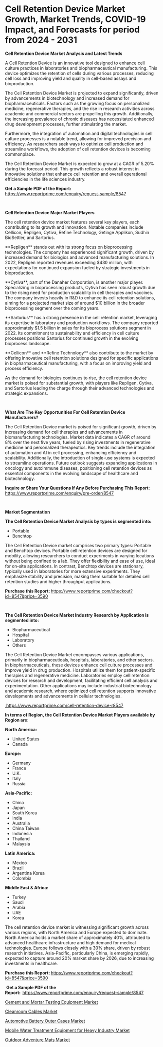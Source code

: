 <p><h1>Cell Retention Device Market Growth, Market Trends, COVID-19 Impact, and Forecasts for period from 2024 - 2031</h1></p><p><strong>Cell Retention Device Market Analysis and Latest Trends</strong></p>
<p><p>A Cell Retention Device is an innovative tool designed to enhance cell culture practices in laboratories and biopharmaceutical manufacturing. This device optimizes the retention of cells during various processes, reducing cell loss and improving yield and quality in cell-based assays and bioproduction.</p><p>The Cell Retention Device Market is projected to expand significantly, driven by advancements in biotechnology and increased demand for biopharmaceuticals. Factors such as the growing focus on personalized medicine, regenerative therapies, and the rise in research activities across academic and commercial sectors are propelling this growth. Additionally, the increasing prevalence of chronic diseases has necessitated enhanced drug development processes, further stimulating the market.</p><p>Furthermore, the integration of automation and digital technologies in cell culture processes is a notable trend, allowing for improved precision and efficiency. As researchers seek ways to optimize cell production and streamline workflows, the adoption of cell retention devices is becoming commonplace.</p><p>The Cell Retention Device Market is expected to grow at a CAGR of 5.20% during the forecast period. This growth reflects a robust interest in innovative solutions that enhance cell retention and overall operational efficiencies in the life sciences industry.</p></p>
<p><strong>Get a Sample PDF of the Report:&nbsp;</strong> <a href="https://www.reportprime.com/enquiry/request-sample/8547">https://www.reportprime.com/enquiry/request-sample/8547</a></p>
<p>&nbsp;</p>
<p><strong>Cell Retention Device Major Market Players</strong></p>
<p><p>The cell retention device market features several key players, each contributing to its growth and innovation. Notable companies include Cellicon, Repligen, Cytiva, Refine Technology, Getinge Applikon, Sudhin BioSettler, and Sartorius.</p><p>**Repligen** stands out with its strong focus on bioprocessing technologies. The company has experienced significant growth, driven by increased demand for biologics and advanced manufacturing solutions. In 2022, Repligen reported revenues exceeding $430 million, with expectations for continued expansion fueled by strategic investments in bioproduction.</p><p>**Cytiva**, part of the Danaher Corporation, is another major player. Specializing in bioprocessing products, Cytiva has seen robust growth due to the rising need for production scalability in cell therapies and vaccines. The company invests heavily in R&D to enhance its cell retention solutions, aiming for a projected market size of around $10 billion in the broader bioprocessing segment over the coming years.</p><p>**Sartorius** has a strong presence in the cell retention market, leveraging its expertise in laboratory and production workflows. The company reported approximately $1.5 billion in sales for its bioprocess solutions segment in 2022. Its commitment to sustainability and efficiency in cell culture processes positions Sartorius for continued growth in the evolving bioprocess landscape.</p><p>**Cellicon** and **Refine Technology** also contribute to the market by offering innovative cell retention solutions designed for specific applications in biopharmaceutical manufacturing, with a focus on improving yield and process efficiency. </p><p>As the demand for biologics continues to rise, the cell retention device market is poised for substantial growth, with players like Repligen, Cytiva, and Sartorius leading the charge through their advanced technologies and strategic expansions.</p></p>
<p>&nbsp;</p>
<p><strong>What Are The Key Opportunities For Cell Retention Device Manufacturers?</strong></p>
<p><p>The Cell Retention Device market is poised for significant growth, driven by increasing demand for cell therapies and advancements in biomanufacturing technologies. Market data indicates a CAGR of around 8% over the next five years, fueled by rising investments in regenerative medicine and personalized therapeutics. Key trends include the integration of automation and AI in cell processing, enhancing efficiency and scalability. Additionally, the introduction of single-use systems is expected to streamline operations. Future outlook suggests expanding applications in oncology and autoimmune diseases, positioning cell retention devices as essential components in the evolving landscape of healthcare and biotechnology.</p></p>
<p><strong>Inquire or Share Your Questions If Any Before Purchasing This Report:</strong> <a href="https://www.reportprime.com/enquiry/pre-order/8547">https://www.reportprime.com/enquiry/pre-order/8547</a></p>
<p>&nbsp;</p>
<p><strong>Market Segmentation</strong></p>
<p><strong>The Cell Retention Device Market Analysis by types is segmented into:</strong></p>
<p><ul><li>Portable</li><li>Benchtop</li></ul></p>
<p><p>The Cell Retention Device market comprises two primary types: Portable and Benchtop devices. Portable cell retention devices are designed for mobility, allowing researchers to conduct experiments in varying locations without being confined to a lab. They offer flexibility and ease of use, ideal for on-site applications. In contrast, Benchtop devices are stationary, typically used in laboratories for more extensive experiments. They emphasize stability and precision, making them suitable for detailed cell retention studies and higher throughput applications.</p></p>
<p><strong>Purchase this Report:&nbsp;</strong><a href="https://www.reportprime.com/checkout?id=8547&price=3590">https://www.reportprime.com/checkout?id=8547&price=3590</a></p>
<p>&nbsp;</p>
<p><strong>The Cell Retention Device Market Industry Research by Application is segmented into:</strong></p>
<p><ul><li>Biopharmaceutical</li><li>Hospital</li><li>Laboratory</li><li>Others</li></ul></p>
<p><p>The Cell Retention Device Market encompasses various applications, primarily in biopharmaceuticals, hospitals, laboratories, and other sectors. In biopharmaceuticals, these devices enhance cell culture processes and improve yield in drug production. Hospitals utilize them for patient-specific therapies and regenerative medicine. Laboratories employ cell retention devices for research and development, facilitating efficient cell analysis and experimentation. Other applications may include industrial biotechnology and academic research, where optimized cell retention supports innovative developments and advancements in cellular technologies.</p></p>
<p><a href="https://www.reportprime.com/cell-retention-device-r8547">&nbsp;https://www.reportprime.com/cell-retention-device-r8547</a></p>
<p><strong>In terms of Region, the Cell Retention Device Market Players available by Region are:</strong></p>
<p>
    <p> <strong> North America: </strong>
        <ul>
            <li>United States</li>
            <li>Canada</li>
        </ul>
        </p> 
    <p> <strong> Europe: </strong>
        <ul>
            <li>Germany</li>
            <li>France</li>
            <li>U.K.</li>
            <li>Italy</li>
            <li>Russia</li>
        </ul>
        </p> 
    <p> <strong> Asia-Pacific: </strong>
        <ul>
            <li>China</li>
            <li>Japan</li>
            <li>South Korea</li>
            <li>India</li>
            <li>Australia</li>
            <li>China Taiwan</li>
            <li>Indonesia</li>
            <li>Thailand</li>
            <li>Malaysia</li>
        </ul>
        </p> 
    <p> <strong> Latin America: </strong>
        <ul>
            <li>Mexico</li>
            <li>Brazil</li>
            <li>Argentina Korea</li>
            <li>Colombia</li>
        </ul>
        </p> 
    <p> <strong> Middle East & Africa: </strong>
        <ul>
            <li>Turkey</li>
            <li>Saudi</li>
            <li>Arabia</li>
            <li>UAE</li>
            <li>Korea</li>
        </ul>
    </p>
    </p>
<p><p>The cell retention device market is witnessing significant growth across various regions, with North America and Europe expected to dominate. North America holds a market share of approximately 40%, attributed to advanced healthcare infrastructure and high demand for medical technologies. Europe follows closely with a 30% share, driven by robust research initiatives. Asia-Pacific, particularly China, is emerging rapidly, expected to capture around 20% market share by 2026, due to increasing investments in healthcare. </p></p>
<p><strong>Purchase this Report: </strong><a href="https://www.reportprime.com/checkout?id=8547&price=3590">https://www.reportprime.com/checkout?id=8547&price=3590</a></p>
<p>&nbsp;<strong>Get a Sample PDF of the Report:&nbsp;&nbsp;</strong><a href="https://www.reportprime.com/enquiry/request-sample/8547">https://www.reportprime.com/enquiry/request-sample/8547</a></p>
<p><strong></strong></p>
<p><p><a href="https://www.linkedin.com/pulse/cement-mortar-testing-equipment-market-forecasts-trends-impact-ay8ec?trackingId=bKwXRzv4Tdud7P0ywp82Rw%3D%3D">Cement and Mortar Testing Equipment Market</a></p><p><a href="https://medium.com/@zoe.dyer9808709/the-cleanroom-cables-market-research-report-provides-an-in-depth-and-up-to-date-analysis-of-the-c2e71c654451">Cleanroom Cables Market</a></p><p><a href="https://issuu.com/reportprime-2/docs/automotive-battery-outer-cases-mark_b77e3904a0f76b">Automotive Battery Outer Cases Market</a></p><p><a href="https://issuu.com/reportprime-2/docs/mobile-water-treatment-equipment-fo_1487c84bfa7413">Mobile Water Treatment Equipment for Heavy Industry Market</a></p><p><a href="https://medium.com/@zoe.dyer9808709/the-outdoor-adventure-mats-market-insights-report-offers-an-in-depth-and-thorough-analysis-of-the-d5435fdaae68">Outdoor Adventure Mats Market</a></p></p>